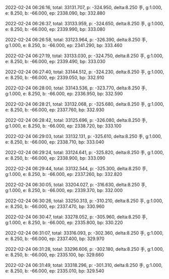 2022-02-24 06:26:16, total: 33131.707, p: -324.950, delta:8.250 手, g:1.000, e: 8.250, b: -66.000, ep: 2338.090, bp: 332.880

2022-02-24 06:26:37, total: 33133.959, p: -324.650, delta:8.250 手, g:1.000, e: 8.250, b: -66.000, ep: 2339.990, bp: 333.080

2022-02-24 06:26:58, total: 33123.964, p: -326.390, delta:8.250 手, g:1.000, e: 8.250, b: -66.000, ep: 2341.290, bp: 333.460

2022-02-24 06:27:19, total: 33133.030, p: -324.750, delta:8.250 手, g:1.000, e: 8.250, b: -66.000, ep: 2339.490, bp: 333.030

2022-02-24 06:27:40, total: 33144.512, p: -324.230, delta:8.250 手, g:1.000, e: 8.250, b: -66.000, ep: 2339.050, bp: 332.910

2022-02-24 06:28:00, total: 33143.536, p: -323.770, delta:8.250 手, g:1.000, e: 8.250, b: -66.000, ep: 2336.950, bp: 332.590

2022-02-24 06:28:21, total: 33132.068, p: -325.680, delta:8.250 手, g:1.000, e: 8.250, b: -66.000, ep: 2337.760, bp: 332.930

2022-02-24 06:28:42, total: 33125.696, p: -326.080, delta:8.250 手, g:1.000, e: 8.250, b: -66.000, ep: 2338.720, bp: 333.100

2022-02-24 06:29:03, total: 33132.131, p: -325.610, delta:8.250 手, g:1.000, e: 8.250, b: -66.000, ep: 2338.710, bp: 333.040

2022-02-24 06:29:24, total: 33124.641, p: -325.820, delta:8.250 手, g:1.000, e: 8.250, b: -66.000, ep: 2338.900, bp: 333.090

2022-02-24 06:29:44, total: 33132.544, p: -325.300, delta:8.250 手, g:1.000, e: 8.250, b: -66.000, ep: 2337.260, bp: 332.820

2022-02-24 06:30:05, total: 33204.027, p: -316.630, delta:8.250 手, g:1.000, e: 8.250, b: -66.000, ep: 2339.370, bp: 332.000

2022-02-24 06:30:26, total: 33250.313, p: -310.210, delta:8.250 手, g:1.000, e: 8.250, b: -66.000, ep: 2337.470, bp: 330.960

2022-02-24 06:30:47, total: 33278.052, p: -305.960, delta:8.250 手, g:1.000, e: 8.250, b: -66.000, ep: 2335.800, bp: 330.220

2022-02-24 06:31:07, total: 33316.093, p: -302.360, delta:8.250 手, g:1.000, e: 8.250, b: -66.000, ep: 2337.400, bp: 329.970

2022-02-24 06:31:28, total: 33296.606, p: -302.180, delta:8.250 手, g:1.000, e: 8.250, b: -66.000, ep: 2335.100, bp: 329.660

2022-02-24 06:31:49, total: 33318.296, p: -301.310, delta:8.250 手, g:1.000, e: 8.250, b: -66.000, ep: 2335.010, bp: 329.540